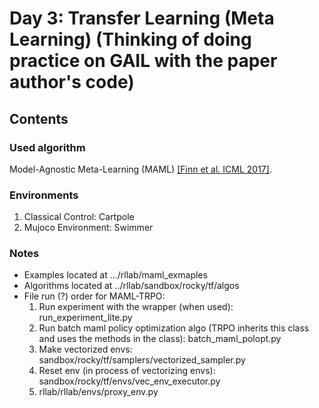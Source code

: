 # Day 3: Transfer Learning (Meta Learning) (Thinking of doing practice on GAIL with the paper author's code)
## Contents
### Used algorithm
Model-Agnostic Meta-Learning (MAML) [[Finn et al. ICML 2017]](http://proceedings.mlr.press/v70/finn17a.html).
### Environments
1. Classical Control: Cartpole
2. Mujoco Environment: Swimmer

### Notes
- Examples located at .../rllab/maml_exmaples
- Algorithms located at ../rllab/sandbox/rocky/tf/algos
- File run (?) order for MAML-TRPO:
    1. Run experiment with the wrapper (when used): run_experiment_lite.py 
    2. Run batch maml policy optimization algo (TRPO inherits this class and uses the methods in the class): batch_maml_polopt.py
    3. Make vectorized envs: sandbox/rocky/tf/samplers/vectorized_sampler.py
    4. Reset env (in process of vectorizing envs): sandbox/rocky/tf/envs/vec_env_executor.py
    5. rllab/rllab/envs/proxy_env.py